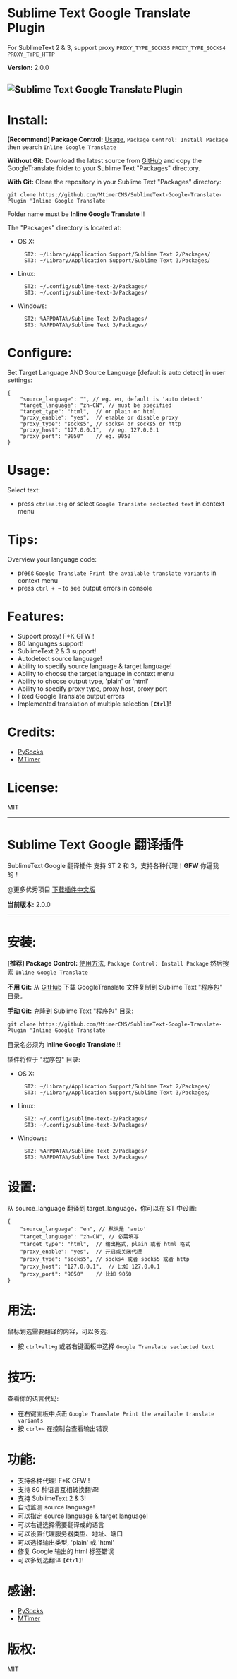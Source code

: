 Sublime Text Google Translate Plugin
===============================

For SublimeText 2 & 3, support proxy `PROXY_TYPE_SOCKS5` `PROXY_TYPE_SOCKS4` `PROXY_TYPE_HTTP`

**Version:** 2.0.0

![Sublime Text Google Translate Plugin](https://raw.githubusercontent.com/MtimerCMS/SublimeText-Google-Translate-Plugin/master/GoogleTranslate.gif)
------------------

Install:
=======

**[Recommend] Package Control:** [Usage](https://sublime.wbond.net/docs/usage), `Package Control: Install Package` then search `Inline Google Translate`

**Without Git:** Download the latest source from [GitHub](https://github.com/MtimerCMS/SublimeText-Google-Translate-Plugin) and copy the GoogleTranslate folder to your Sublime Text "Packages" directory.

**With Git:** Clone the repository in your Sublime Text "Packages" directory:

    git clone https://github.com/MtimerCMS/SublimeText-Google-Translate-Plugin 'Inline Google Translate'

Folder name must be **Inline Google Translate** !!

The "Packages" directory is located at:

* OS X:

        ST2: ~/Library/Application Support/Sublime Text 2/Packages/
        ST3: ~/Library/Application Support/Sublime Text 3/Packages/

* Linux:

        ST2: ~/.config/sublime-text-2/Packages/
        ST3: ~/.config/sublime-text-3/Packages/

* Windows:

        ST2: %APPDATA%/Sublime Text 2/Packages/
        ST3: %APPDATA%/Sublime Text 3/Packages/

Configure:
=========

Set Target Language AND Source Language [default is auto detect] in user settings:


    {     
        "source_language": "", // eg. en, default is 'auto detect'
        "target_language": "zh-CN", // must be specified
        "target_type": "html",  // or plain or html
        "proxy_enable": "yes",  // enable or disable proxy
        "proxy_type": "socks5", // socks4 or socks5 or http
        "proxy_host": "127.0.0.1",  // eg. 127.0.0.1
        "proxy_port": "9050"    // eg. 9050
    }


Usage:
=====

Select text:

* press `ctrl+alt+g` or select `Google Translate seclected text` in context menu

Tips:
====

Overview your language code:

* press `Google Translate Print the available translate variants` in context menu
* press `ctrl + ~` to see output errors in console

Features:
=======

* Support proxy! F*K GFW !
* 80 languages support!
* SublimeText 2 & 3 support!
* Autodetect source language!
* Ability to specify source language & target language!
* Ability to choose the target language in context menu
* Ability to choose output type, 'plain' or 'html'
* Ability to specify proxy type, proxy host, proxy port
* Fixed Google Translate output errors
* Implemented translation of multiple selection **`[Ctrl]`**!

Credits:
=======

* [PySocks](https://github.com/Anorov/PySocks)
* [MTimer](http://www.mtimer.cn)

License:
=======

MIT



------------------



Sublime Text Google 翻译插件
==========================

SublimeText Google 翻译插件 支持 ST 2 和 3，支持各种代理！**GFW** 你逼我的！

@更多优秀项目 [下载插件中文版](http://dev.mtimecms.com)

**当前版本:** 2.0.0

------------------

安装:
====

**[推荐] Package Control:** [使用方法](https://sublime.wbond.net/docs/usage), `Package Control: Install Package` 然后搜索 `Inline Google Translate`

**不用 Git:** 从 [GitHub](https://github.com/MtimerCMS/SublimeText-Google-Translate-Plugin) 下载 GoogleTranslate 文件复制到 Sublime Text "程序包" 目录。

**手动 Git:** 克隆到 Sublime Text "程序包" 目录:

    git clone https://github.com/MtimerCMS/SublimeText-Google-Translate-Plugin 'Inline Google Translate'

目录名必须为 **Inline Google Translate** !!

插件将位于 "程序包" 目录:

* OS X:

        ST2: ~/Library/Application Support/Sublime Text 2/Packages/
        ST3: ~/Library/Application Support/Sublime Text 3/Packages/

* Linux:

        ST2: ~/.config/sublime-text-2/Packages/
        ST3: ~/.config/sublime-text-3/Packages/

* Windows:

        ST2: %APPDATA%/Sublime Text 2/Packages/
        ST3: %APPDATA%/Sublime Text 3/Packages/

设置:
====

从 source_language 翻译到 target_language，你可以在 ST 中设置:


    {     
        "source_language": "en", // 默认是 'auto'
        "target_language": "zh-CN", // 必需填写
        "target_type": "html",  // 输出格式，plain 或者 html 格式
        "proxy_enable": "yes",  // 开启或关闭代理
        "proxy_type": "socks5", // socks4 或者 socks5 或者 http
        "proxy_host": "127.0.0.1",  // 比如 127.0.0.1
        "proxy_port": "9050"    // 比如 9050
    }


用法:
====

鼠标划选需要翻译的内容，可以多选:

* 按 `ctrl+alt+g` 或者右键面板中选择 `Google Translate seclected text`

技巧:
====

查看你的语言代码:

* 在右键面板中点击 `Google Translate Print the available translate variants`
* 按 `ctrl+~` 在控制台查看输出错误

功能:
====

* 支持各种代理! F*K GFW !
* 支持 80 种语言互相转换翻译!
* 支持 SublimeText 2 & 3!
* 自动监测 source language!
* 可以指定 source language & target language!
* 可以右键选择需要翻译成的语言
* 可以设置代理服务器类型、地址、端口
* 可以选择输出类型, 'plain' 或 'html'
* 修复 Google 输出的 html 标签错误
* 可以多划选翻译 **`[Ctrl]`**!

感谢:
====

* [PySocks](https://github.com/Anorov/PySocks)
* [MTimer](http://www.mtimer.cn)

版权:
===

MIT